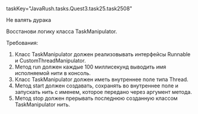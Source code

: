 taskKey="JavaRush.tasks.Quest3.task25.task2508"

Не валять дурака

Восстанови логику класса TaskManipulator.


Требования:
1.	Класс TaskManipulator должен реализовывать интерфейсы Runnable и CustomThreadManipulator.
2.	Метод run должен каждые 100 миллисекунд выводить имя исполняемой нити в консоль.
3.	Класс TaskManipulator должен иметь внутреннее поле типа Thread.
4.	Метод start должен создавать, сохранять во внутреннее поле и запускать нить с именем, которое передано через аргумент метода.
5.	Метод stop должен прерывать последнюю созданную классом TaskManipulator нить.


